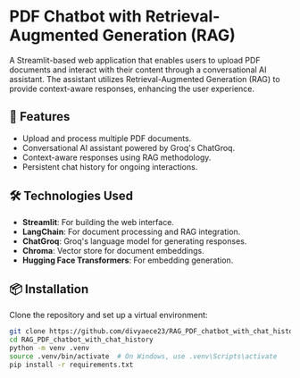 # PDF Chatbot with Retrieval-Augmented Generation (RAG)

A Streamlit-based web application that enables users to upload PDF documents and interact with their content through a conversational AI assistant. The assistant utilizes Retrieval-Augmented Generation (RAG) to provide context-aware responses, enhancing the user experience.

## 🚀 Features

- Upload and process multiple PDF documents.
- Conversational AI assistant powered by Groq's ChatGroq.
- Context-aware responses using RAG methodology.
- Persistent chat history for ongoing interactions.

## 🛠️ Technologies Used

- **Streamlit**: For building the web interface.
- **LangChain**: For document processing and RAG integration.
- **ChatGroq**: Groq's language model for generating responses.
- **Chroma**: Vector store for document embeddings.
- **Hugging Face Transformers**: For embedding generation.

## 📦 Installation

Clone the repository and set up a virtual environment:

```bash
git clone https://github.com/divyaece23/RAG_PDF_chatbot_with_chat_history.git
cd RAG_PDF_chatbot_with_chat_history
python -m venv .venv
source .venv/bin/activate  # On Windows, use .venv\Scripts\activate
pip install -r requirements.txt
